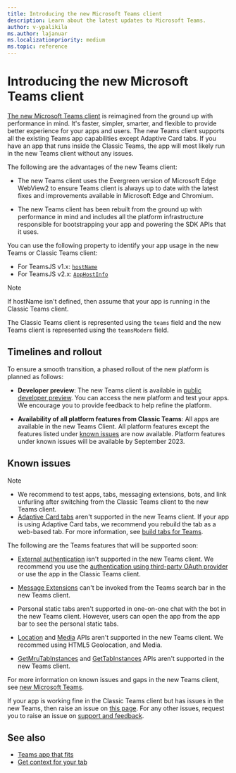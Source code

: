 ```yaml
---
title: Introducing the new Microsoft Teams client
description: Learn about the latest updates to Microsoft Teams.
author: v-ypalikila
ms.author: lajanuar
ms.localizationpriority: medium
ms.topic: reference
---
```

# Introducing the new Microsoft Teams client

[The new Microsoft Teams client](https://www.microsoft.com/en-us/microsoft-365/blog/2023/03/27/welcome-to-the-new-era-of-microsoft-teams/) is reimagined from the ground up with performance in mind. It's faster, simpler, smarter, and flexible to provide better experience for your apps and users. The new Teams client supports all the existing Teams app capabilities except Adaptive Card tabs. If you have an app that runs inside the Classic Teams, the app will most likely run in the new Teams client without any issues.

The following are the advantages of the new Teams client:

* The new Teams client uses the Evergreen version of Microsoft Edge WebView2 to ensure Teams client is always up to date with the latest fixes and improvements available in Microsoft Edge and Chromium.

* The new Teams client has been rebuilt from the ground up with performance in mind and includes all the platform infrastructure responsible for bootstrapping your app and powering the SDK APIs that it uses.

You can use the following property to identify your app usage in the new Teams or Classic Teams client:

* For TeamsJS v1.x: [`hostName`](/javascript/api/@microsoft/teams-js/context?view=msteams-client-js-latest&preserve-view=true#@microsoft-teams-js-context-hostname)
* For TeamsJS v2.x: [`AppHostInfo`](/javascript/api/@microsoft/teams-js/app.appinfo?view=msteams-client-js-latest&preserve-view=true#@microsoft-teams-js-app-appinfo-host)

> [!NOTE]
> If hostName isn't defined, then assume that your app is running in the Classic Teams client.

The Classic Teams client is represented using the `teams` field and the new Teams client is represented using the `teamsModern` field.

## Timelines and rollout

To ensure a smooth transition, a phased rollout of the new platform is planned as follows:

* **Developer preview**: The new Teams client is available in [public developer preview](dev-preview/developer-preview-intro.md). You can access the new platform and test your apps. We encourage you to provide feedback to help refine the platform.

* **Availability of all platform features from Classic Teams**: All apps are available in the new Teams Client. All platform features except the features listed under [known issues](#known-issues) are now available. Platform features under known issues will be available by September 2023.

## Known issues

> [!NOTE]
>
> * We recommend to test apps, tabs, messaging extensions, bots, and link unfurling after switching from the Classic Teams client to the new Teams client.
> * [Adaptive Card tabs](../tabs/how-to/build-adaptive-card-tabs.md) aren't supported in the new Teams client. If your app is using Adaptive Card tabs, we recommend you rebuild the tab as a web-based tab. For more information, see [build tabs for Teams](../tabs/what-are-tabs.md).

The following are the Teams features that will be supported soon:

* [External authentication](../tabs/how-to/authentication/auth-oauth-provider.md) isn't supported in the new Teams client. We recommend you use the [authentication using third-party OAuth provider](../tabs/how-to/authentication/auth-flow-tab.md) or use the app in the Classic Teams client.

* [Message Extensions](../get-started/build-message-extension.md) can't be invoked from the Teams search bar in the new Teams client.

* Personal static tabs aren't supported in one-on-one chat with the bot in the new Teams client. However, users can open the app from the app bar to see the personal static tabs.

* [Location](../concepts/device-capabilities/location-capability.md#location-apis) and [Media](../concepts/device-capabilities/media-capabilities.md#media-capability-apis) APIs aren't supported in the new Teams client. We recommed using HTML5 Geolocation, and Media.

* [GetMruTabInstances](/javascript/api/@microsoft/teams-js/pages.tabs?view=msteams-client-js-latest#@microsoft-teams-js-pages-tabs-getmrutabinstances&preserve-view=true) and [GetTabInstances](/javascript/api/@microsoft/teams-js/pages.tabs?view=msteams-client-js-#@microsoft-teams-js-pages-tabs-gettabinstances&preserve-view=true) APIs aren't supported in the new Teams client.

For more information on known issues and gaps in the new Teams client, see [new Microsoft Teams](/microsoftteams/new-teams-desktop-admin?tabs=teams-admin-center#known-issues).

If your app is working fine in the Classic Teams client but has issues in the new Teams, then raise an issue on [this page](https://github.com/MicrosoftDocs/msteams-docs/issues/new?title=&body=%0A%0A%5BEnter%20feedback%20here%5D%0A%0A%0A---%0A%23%23%23%23%20Document%20Details%0A%0A%E2%9A%A0%20*Do%20not%20edit%20this%20section.%20It%20is%20required%20for%20learn.microsoft.com%20%E2%9E%9F%20GitHub%20issue%20linking.*%0A%0A*%20ID%3A%2019ddf42e-0a47-7717-52d4-e549155480a2%0A*%20Version%20Independent%20ID%3A%204bbe9beb-233f-cfd5-097b-f280aab5fde8%0A*%20Content%3A%20%5BMicrosoft%20Teams%20developer%20community%20support%20and%20feedback%20-%20Teams%5D(https%3A%2F%2Flearn.microsoft.com%2Fen-us%2Fmicrosoftteams%2Fplatform%2Ffeedback)%0A*%20Content%20Source%3A%20%5Bmsteams-platform%2Ffeedback.md%5D(https%3A%2F%2Fgithub.com%2FMicrosoftDocs%2Fmsteams-docs%2Fblob%2Fmain%2Fmsteams-platform%2Ffeedback.md)%0A*%20Service%3A%20**msteams**%0A*%20GitHub%20Login%3A%20%40surbhigupta%0A*%20Microsoft%20Alias%3A%20**lajanuar**). For any other issues, request you to raise an issue on [support and feedback](../feedback.md#developer-community-forums).

## See also

* [Teams app that fits](../overview.md)
* [Get context for your tab](../tabs/how-to/access-teams-context.md#handle-theme-change)
